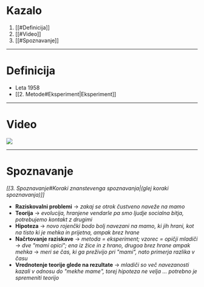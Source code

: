 # Kazalo
1. [[#Definicija]]
2. [[#Video]]
3. [[#Spoznavanje]]
---
# Definicija
- Leta 1958
- [[2. Metode#Eksperiment|Eksperiment]]
----
# Video

![](https://www.youtube.com/watch?v=OrNBEhzjg8I)

----
# Spoznavanje 
*[[3. Spoznavanje#Koraki znanstevenga spoznavanja|(glej koraki spoznavanja)]]*
- **Raziskovalni problemi** -> *zakaj se otrok čustveno naveže na mamo*
- **Teorija** -> *evolucija, hranjene vendarle pa smo ljudje socialna bitja, potrebujemo kontakt z drugimi*
- **Hipoteza** -> *novo rojenčki bodo bolj navezani na mamo, ki jih hrani, kot na tisto ki je mehka in prijetna, ampak brez hrane*
- **Načrtovanje raziskave**
	-> *metoda = eksperiment; vzorec = opičji mladiči* 
	-> *dve "mami opici"; ena iz žice in z hrano, drugoa brez hrane ampak mehka*
	-> *meri se čas, ki ga preživijo pri "mami", nato primerja razlika v času*
- **Vrednotenje teorije glede na rezultate** -> *mladiči so več navezanosti kazali v odnosu do "mekhe mame", torej hipoteza ne velja ... potrebno je spremeniti teorijo*
